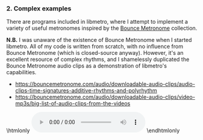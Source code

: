 ### 2. Complex examples

There are programs included in libmetro, where I attempt to implement a variety of useful metronomes inspired by the [Bounce Metronome](https://bouncemetronome.com/) collection.

**N.B.** I was unaware of the existence of Bounce Metronome when I started libmetro. All of my code is written from scratch, with no influence from Bounce Metronome (which is closed-source anyway). However, it's an excellent resource of complex rhythms, and I shamelessly duplicated the Bounce Metronome audio clips as a demonstration of libmetro's capabilities.

* <https://bouncemetronome.com/audio/downloadable-audio-clips/audio-clips-time-signatures-additive-rhythms-and-polyrhythm>
* <https://bouncemetronome.com/audio/downloadable-audio-clips/video-mp3s/big-list-of-audio-clips-from-the-videos>

\htmlonly
<audio controls="1">
  <source src="./static/poly_3_2_demo.wav"
          type="audio/wav">
  </source>
</audio>
\endhtmlonly
